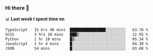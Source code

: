 ### Hi there 👋

<!--
**DBvc/DBvc** is a ✨ _special_ ✨ repository because its `README.md` (this file) appears on your GitHub profile.

Here are some ideas to get you started:

- 🔭 I’m currently working on ...
- 🌱 I’m currently learning ...
- 👯 I’m looking to collaborate on ...
- 🤔 I’m looking for help with ...
- 💬 Ask me about ...
- 📫 How to reach me: ...
- 😄 Pronouns: ...
- ⚡ Fun fact: ...
-->

📊 **Last week I spent time on**
<!--START_SECTION:waka-->

```txt
TypeScript   15 hrs 40 mins  ████████████████░░░░░░░░░   63.76 %
SCSS         3 hrs 10 mins   ███▒░░░░░░░░░░░░░░░░░░░░░   12.95 %
Python       1 hr 18 mins    █▒░░░░░░░░░░░░░░░░░░░░░░░   05.34 %
JavaScript   1 hr 4 mins     █░░░░░░░░░░░░░░░░░░░░░░░░   04.39 %
JSON         54 mins         █░░░░░░░░░░░░░░░░░░░░░░░░   03.68 %
```

<!--END_SECTION:waka-->
